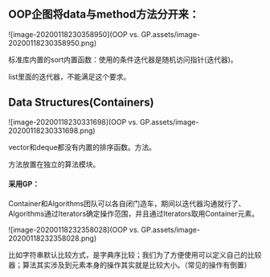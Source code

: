 ## OOP企图将data与method方法分开来：

![image-20200118230358950](OOP vs. GP.assets/image-20200118230358950.png)

标准库内置的sort内置函数：使用的条件迭代器是随机访问指针(迭代器)。

list里面的迭代器，不能满足这个要求。



## Data Structures(Containers)

![image-20200118230331698](OOP vs. GP.assets/image-20200118230331698.png)

vector和deque都没有内置的排序函数。方法。

方法放置在独立的算法模块。

#### 采用GP：

Container和Algorithms团队可以各自闭门造车，期间以迭代器沟通就行了、
Algorithms通过Iterators确定操作范围，并且通过Iterators取用Container元素。

![image-20200118232358028](OOP vs. GP.assets/image-20200118232358028.png)

比如字符串默认比较方式，是字典序比较；我们为了方便使用可以定义自己的比较器；算法其实涉及到元素本身的操作其实就是比较大小。（常见的操作有倒置）